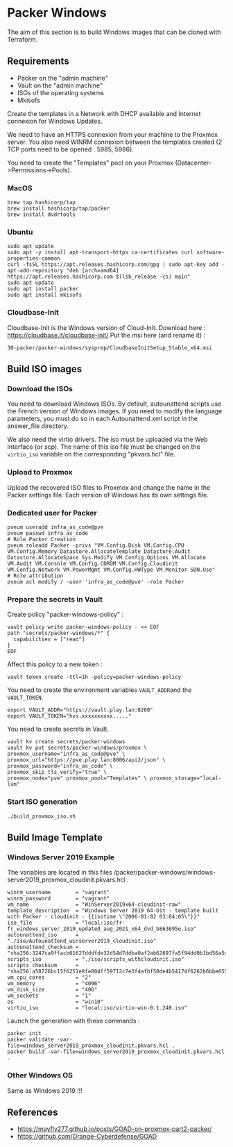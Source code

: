 # Packer Windows

The aim of this section is to build Windows images that can be cloned with Terraform.

## Requirements

- Packer on the "admin machine"
- Vault on the "admin machine"
- ISOs of the operating systems
- Mkisofs

Create the templates in a Network with DHCP available and Internet connexion for Windows Updates.

We need to have an HTTPS connexion from your machine to the Proxmox server. You also need WINRM connexion between the templates created (2 TCP ports need to be opened : 5985, 5986).

You need to create the "Templates" pool on your Proxmox (Datacenter->Permissions->Pools).

### MacOS
```
brew tap hashicorp/tap
brew install hashicorp/tap/packer
brew install dvdrtools
```

### Ubuntu
```
sudo apt update
sudo apt -y install apt-transport-https ca-certificates curl software-properties-common
curl -fsSL https://apt.releases.hashicorp.com/gpg | sudo apt-key add -
apt-add-repository "deb [arch=amd64] https://apt.releases.hashicorp.com $(lsb_release -cs) main"
sudo apt update
sudo apt install packer
sudo apt install mkisofs
```

### Cloudbase-Init 

Cloudbase-Init is the Windows version of Cloud-Init.
Download here : https://cloudbase.it/cloudbase-init/
Put the msi here (and rename it) :
```
30-packer/packer-windows/sysprep/CloudbaseInitSetup_Stable_x64.msi
```

## Build ISO images

### Download the ISOs

You need to download Windows ISOs. By default, autounattend scripts use the French version of Windows images. If you need to modify the language parameters, you must do so in each Autounattend.xml script in the answer_file directory.

We also need the virtio drivers. The iso must be uploaded via the Web Interface (or scp). The name of this iso file must be changed on the `virtio_iso` variable on the corresponding "pkvars.hcl" file.

### Upload to Proxmox

Upload the recovered ISO files to Proxmox and change the name in the Packer settings file. Each version of Windows has its own settings file.

### Dedicated user for Packer
```
pveum useradd infra_as_code@pve
pveum passwd infra_as_code
# Role Packer Creation
pveum roleadd Packer -privs "VM.Config.Disk VM.Config.CPU VM.Config.Memory Datastore.AllocateTemplate Datastore.Audit Datastore.AllocateSpace Sys.Modify VM.Config.Options VM.Allocate VM.Audit VM.Console VM.Config.CDROM VM.Config.Cloudinit VM.Config.Network VM.PowerMgmt VM.Config.HWType VM.Monitor SDN.Use"
# Role attribution
pveum acl modify / -user 'infra_as_code@pve' -role Packer
```
### Prepare the secrets in Vault

Create policy "packer-windows-policy" :

```
vault policy write packer-windows-policy - << EOF
path "secrets/packer-windows/*" {
  capabilities = ["read"]
}
EOF
```
Affect this policy to a new token :

```
vault token create -ttl=1h -policy=packer-windows-policy
```

You need to create the environment variables `VAULT_ADDR`and the `VAULT_TOKEN`.

```
export VAULT_ADDR="https://vault.play.lan:8200"
export VAULT_TOKEN="hvs.xxxxxxxxxx....."
```

You need to create secrets in Vault.

```
vault kv create secrets/packer-windows
vault kv put secrets/packer-windows/proxmox \
proxmox_username="infra_as_code@pve" \
proxmox_url="https://pve.play.lan:8006/api2/json" \
proxmox_password="infra_as_code" \
proxmox_skip_tls_verify="true" \
proxmox_node="pve" proxmox_pool="Templates" \ proxmox_storage="local-lvm"
```

### Start ISO generation
```
./build_proxmox_iso.sh
```

## Build Image Template

### Windows Server 2019 Example

The variables are located in this files /packer/packer-windows/windows-server2019_proxmox_cloudinit.pkvars.hcl :
```
winrm_username        = "vagrant"
winrm_password        = "vagrant"
vm_name               = "WinServer2019x64-cloudinit-raw"
template_description  = "Windows Server 2019 64-bit - template built with Packer - cloudinit - {{isotime \"2006-01-02 03:04:05\"}}"
iso_file              = "local:iso/fr-fr_windows_server_2019_updated_aug_2021_x64_dvd_b863695e.iso"
autounattend_iso      = "./iso/Autounattend_winserver2019_cloudinit.iso"
autounattend_checksum = "sha256:3247ca9ffacb61627dddfde32d54d7ddba0af2ab62697fa5f94dd0b1bd56a5da"
scripts_iso           = "./iso/scripts_withcloudinit.iso"
scripts_checksum      = "sha256:a58726bc15f6251e8fe804ff59712c7e3f4afbf50de4b54174f6262b6bbe0550"
vm_cpu_cores          = "2"
vm_memory             = "4096"
vm_disk_size          = "40G"
vm_sockets            = "1"
os                    = "win10"
virtio_iso            = "local:iso/virtio-win-0.1.240.iso"

```
Launch the generation with these commands :
```
packer init .
packer validate -var-file=windows_server2019_proxmox_cloudinit.pkvars.hcl .
packer build -var-file=windows_server2019_proxmox_cloudinit.pkvars.hcl .
```
### Other Windows OS

Same as Windows 2019 !!!

## References

  * https://mayfly277.github.io/posts/GOAD-on-proxmox-part2-packer/
  * https://github.com/Orange-Cyberdefense/GOAD